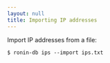 ```yaml
---
layout: null
title: Importing IP addresses
---
```


Import IP addresses from a file:

```shell
$ ronin-db ips --import ips.txt
```
